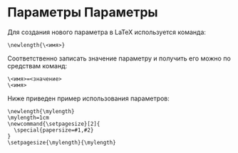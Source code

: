 Параметры
Параметры
=========

Для создания нового параметра в LaTeX используется команда:

    \newlength{\<имя>}

Соответственно записать значение параметру и получить его можно по средствам команд:

    \<имя>=<значение>
    \<имя>

Ниже приведен пример использования параметров:

    \newlength{\mylength}
    \mylength=1cm
    \newcommand{\setpagesize}[2]{
      \special{papersize=#1,#2}
    }
    \setpagesize{\mylength}{\mylength}
